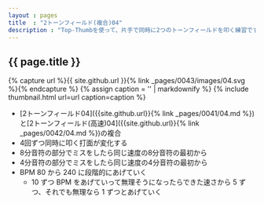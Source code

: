 ```yaml
---
layout : pages
title  : "2トーンフィールド(複合)04"
description : "Top-Thumbを使って、片手で同時に2つのトーンフィールドを叩く練習です。途中で8分になります。4分でも8分でもきれいに鳴るように練習しましょう。"
---
```


## {{ page.title }}

{% capture url %}{{ site.github.url }}{% link _pages/0043/images/04.svg %}{% endcapture %}
{% assign caption = '' | markdownify %}
{% include thumbnail.html url=url caption=caption %}

* [2トーンフィールド04]({{site.github.url}}{% link _pages/0041/04.md %})と[2トーンフィールド(高速)04]({{site.github.url}}{% link _pages/0042/04.md %})の複合
* 4回ずつ同時に叩く打面が変化する
* 8分音符の部分でミスをしたら同じ速度の8分音符の最初から
* 4分音符の部分でミスをしたら同じ速度の4分音符の最初から
* BPM 80 から 240 に段階的にあげていく
  * 10 ずつ BPM をあげていって無理そうになったらできた速さから 5 ずつ、それでも無理なら 1 ずつとあげていく